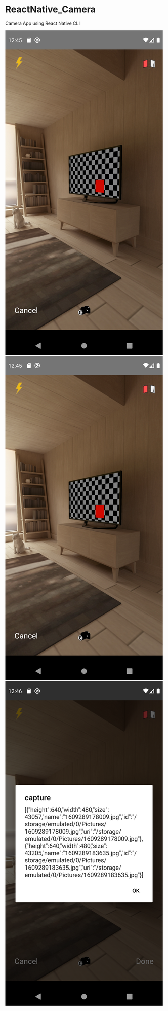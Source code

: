 # ReactNative_Camera
Camera App using React Native CLI


![Very Good](screenshots/2.png "login")
![Alt text](screenshots/2.png?raw=true "login")
![Alt text](screenshots/3.png?raw=true "login")
